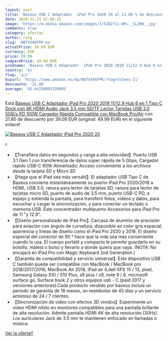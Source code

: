 ```yaml
---
layout: post
title: 'Baseus USB C Adaptador  iPad Pro 2020 20 al 21.80 % de descuento'
date: 2020-12-23 01:06:15
image: 'https://m.media-amazon.com/images/I/51B2f1i-WFL._SL200_.jpg'
comments: true
category: ofertas
author: ring
slug: 'B07VX46FPK-es'
actualPrice: 39.09 EUR
currency: EUR
price: 39.09
comparePrice: 49.99 EUR
prodname: 'Baseus USB C Adaptador  iPad Pro 2020 2018 11/12.9 Hub 6 en 1 Tipo C Dock con 4K HDMI Audio Jack 3.5 mm SD/TF Lector Tarjetas USB 3.0 5GB/s   PD 100W Cargador Rápida Compatible con MacBook Pro/Air'
country: 'es'
flag: '🇪🇸'
buyurl: 'https://www.amazon.es/dp/B07VX46FPK/?tag=tolees-21'
descuento: '21.80'
average: '43.64238095238095'
---
```


Está [Baseus USB C Adaptador  iPad Pro 2020 2018 11/12.9 Hub 6 en 1 Tipo C Dock con 4K HDMI Audio Jack 3.5 mm SD/TF Lector Tarjetas USB 3.0 5GB/s   PD 100W Cargador Rápida Compatible con MacBook Pro/Air](https://www.amazon.es/dp/B07VX46FPK/?tag=tolees-21) con 21.80 de descuento por 39.09 EUR (original: 49.99 EUR) en el siguiente enlace!

[![Baseus USB C Adaptador  iPad Pro 2020 20](https://m.media-amazon.com/images/I/51B2f1i-WFL._SL200_.jpg)](https://www.amazon.es/dp/B07VX46FPK/?tag=tolees-21)

ℹ️:

- 【Transfiera datos en segundos y carga a alta velocidad】Puerto USB 3.1 Gen 1 con transferencia de datos súper rápida de 5 Gbps; Cargador rápido USB-C 60W Alimentado; Acceso conveniente a los archivos desde la tarjeta SD y Micro SD
- 【Haga que el iPad sea más versátil】El adaptador USB Tipo C de Baseus convierte instantáneamente su puerto iPad Pro 2020/2018 a HDMI, USB 3.0, ranura para lector de tarjetas SD, ranura para lector de tarjetas micro SD, puerto de audio de 3.5 mm, puerto USB-C PD, a espejo y extienda la pantalla, para transferir fotos, videos y datos, para escuchar y cargar la sincronización, y para conectar un teclado o memoria USB. Este concentrador multipuerto Accesorios para iPad Pro de 11 "y 12.9".
- 【Diseño personalizado de iPad Pro】Carcasa de aluminio de precisión para aviación con ángulo de curvatura, disponible en color gris espacial, apariencia y líneas de diseño como el iPad Pro 2020 y 2018. El diseño especial del conector de 90 ° hace que la vida sea más conveniente cuando lo usa. El cuerpo portátil y compacto le permite guardarlo en su bolsillo, maleta o bolso y llevarlo a donde quiera que vaya. (NOTA: No encajará en iPad Pro con Magic Keyboard 2nd Generation.)
- 【Garantía de compatibilidad y servicio universal】Este dispositivo USB C también puede ser compatible con MacBook / MacBook pro 2018/2017/2016, MacBook Air 2018, iPad air 4,dell XPS 15 / 13, pixel, Samsung Galaxy S10 / S10 Plus, s9 plus / s9, note 9 / 8, microsoft surface go, Surface book 2 y otros equipos usb - C (paid 2017 y versiones anteriores).Cada producto vendido por baseus incluía un período de garantía de 18 meses, un reembolso de 45 días y un servicio amistoso de 24 / 7 clientes.
- 【Sincronización de video con efectos 3D vívidos】Experimente un video HDMI nítido en monitores compatibles para una pantalla brillante de alta resolución. Admite pantalla HDMI 4K de alta resolución (30Hz). Los auriculares Jack de 3.5 mm te mantienen enfocado en llamadas o música.

[Ver la oferta!!](https://www.amazon.es/dp/B07VX46FPK/?tag=tolees-21)
